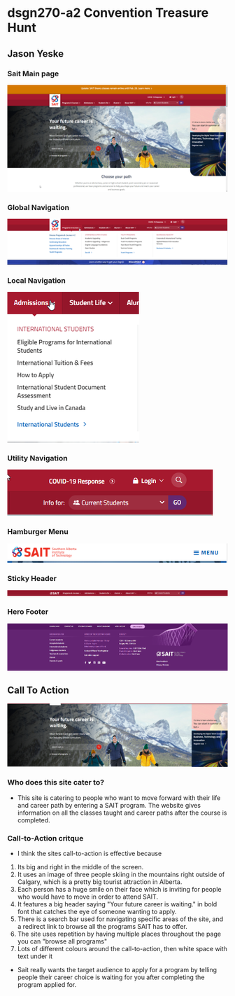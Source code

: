 # dsgn270-a2 Convention Treasure Hunt
## Jason Yeske   

 ### Sait Main page
 ![Sait Main Page](/images/sait.png)
 ### Global Navigation
 ![Global Navigation](/images/global-navigation.png)
 ### Local Navigation
 ![Local Navigation](/images/local-navigation.png)
 ### Utility Navigation
 ![Utility Navigation](/images/utility-navigation.png)
### Hamburger Menu
![Hamburger Menu](/images/hamburger-menu.png)
### Sticky Header
![Sticky Header](/images/sticky-header.png)
### Hero Footer
![Hero Footer](/images/hero-footer.png)
## Call To Action
![Call to Action](/images/call-to-action.png)

### Who does this site cater to?
- This site is catering to people who want to move forward with their life and career path by entering a SAIT program. The website gives information on all the classes taught and career paths after the course is completed.

### Call-to-Action critque
- I think the sites call-to-action is effective because 
1. Its big and right in the middle of the screen.
2. It uses an image of three people skiing in the mountains right outside of Calgary, which is a pretty big tourist attraction in Alberta.
3. Each person has a huge smile on their face which is inviting for people who would have to move in order to attend SAIT.
4. It features a big header saying "Your future career is waiting." in bold font that catches the eye of someone wanting to apply. 
5. There is a search bar used for navigating specific areas of the site, and a redirect link to browse all the programs SAIT has to offer. 
6. The site uses repetition by having multiple places throughout the page you can "browse all programs"
7. Lots of different colours around the call-to-action, then white space with text under it

- Sait really wants the target audience to apply for a program by telling people their career choice is waiting for you after completing the program applied for.